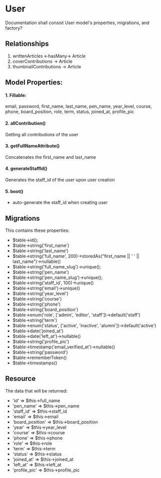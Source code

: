 # User 

Documentation shall consist User model's properties, migrations, and factory?

## Relationships 
1. writtenArticles <-hasMany-> Article 
2. coverContributions -> Article 
3. thumbnailContributions -> Article

## Model Properties:

#### 1. Fillable: 
email, password, first_name, last_name, pen_name, year_level, course, phone, board_position, role, term, status, joined_at, profile_pic

#### 2. allContribution()
Getting all contributions of the user 

#### 3. getFullNameAttribute() 
Concatenates the first_name and last_name 

#### 4. generateStaffId() 
Generates the staff_id of the user upon user creation 

#### 5. boot() 
- auto-generate the staff_id when creating user 

## Migrations
This contains these properties: 

- $table->id();
- $table->string('first_name')
- $table->string('last_name')
- $table->string('full_name', 200)->storedAs("first_name || ' ' || last_name")->nullable()
- $table->string('full_name_slug')->unique();
- $table->string('pen_name')
- $table->string('pen_name_slug')->unique();
- $table->string('staff_id', 100)->unique()
- $table->string('email')->unique()
- $table->string('year_level')
- $table->string('course')
- $table->string('phone')
- $table->string('board_position')
- $table->enum('role', ['admin', 'editor', 'staff'])->default('staff')
- $table->string('term')
- $table->enum('status', ['active', 'inactive', 'alumni'])->default('active')
- $table->date('joined_at')
- $table->date('left_at')->nullable()
- $table->string('profile_pic')
- $table->timestamp('email_verified_at')->nullable()
- $table->string('password')
- $table->rememberToken()
- $table->timestamps()

## Resource
The data that will be returned:

- 'id' => $this->full_name
- 'pen_name' => $this->pen_name
- 'staff_id' => $this->staff_id
- 'email' => $this->email
- 'board_position' => $this->board_position
- 'year' => $this->year_level
- 'course' => $this->course
- 'phone' => $this->phone
- 'role' => $this->role
- 'term' => $this->term
- 'status' => $this->status
- 'joined_at' => $this->joined_at
- 'left_at' => $this->left_at
- 'profile_pic' => $this->profile_pic







